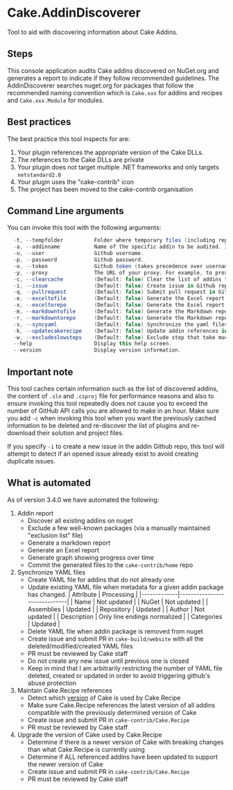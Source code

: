 # Cake.AddinDiscoverer

Tool to aid with discovering information about Cake Addins.

## Steps

This console application audits Cake addins discovered on NuGet.org and generates a report to indicate if they follow recommended guidelines.
The AddinDiscoverer searches nuget.org for packages that follow the recommended naming convention which is `Cake.xxx` for addins and recipes and `Cake.xxx.Module` for modules.

## Best practices

The best practice this tool inspects for are:

1. Your plugin references the appropriate version of the Cake DLLs.
2. The references to the Cake DLLs are private
3. Your plugin does not target multiple .NET frameworks and only targets `netstandard2.0`
4. Your plugin uses the "cake-contrib" icon
5. The project has been moved to the cake-contrib organisation

## Command Line arguments

You can invoke this tool with the following arguments:

```csharp
  -t, --tempfolder          Folder where temporary files (including reports) are saved.
  -a, --addinname           Name of the specific addin to be audited. If omitted, all addins are audited.
  -u, --user                Github username.
  -p, --password            Github password.
  -o, --token               Github token (takes precedence over username+password).
  -y, --proxy               The URL of your proxy. For example, to proxy request through Fiddler use: 'http://localhost:8888'.
  -c, --clearcache          (Default: false) Clear the list of addins that was previously cached.
  -i, --issue               (Default: false) Create issue in Github repositories that do not meet recommendations.
  -q, --pullrequest         (Default: false) Submit pull request in Github repositories to fix recommendations.
  -e, --exceltofile         (Default: false) Generate the Excel report and write to a file.
  -x, --exceltorepo         (Default: false) Generate the Excel report and commit to cake-contrib repo.
  -m, --markdowntofile      (Default: false) Generate the Markdown report and write to a file.
  -r, --markdowntorepo      (Default: false) Generate the Markdown report and commit to cake-contrib repo.
  -s, --syncyaml            (Default: false) Synchronize the yaml files on Cake's web site with the packages discovered on NuGet.
  -k, --updatecakerecipe    (Default: false) Update addin references in CakeRecipe.
  -w, --excludeslowsteps    (Default: false) Exclude step that take much time (such as GetGithubStats and CheckUsingCakeRecipe).
  --help                    Display this help screen.
  --version                 Display version information.
```

## Important note

This tool caches certain information such as the list of discovered addins, the content of `.sln` and `.csproj` file for performance reasons and also to ensure invoking this tool repeatedly does not cause you to exceed the number of GitHub API calls you are allowed to make in an hour. Make sure you add `-c` when invoking this tool when you want the previously cached information to be deleted and re-discover the list of plugins and re-download their solution and project files.

If you specify `-i` to create a new issue in the addin Github repo, this tool will attempt to detect if an opened issue already exist to avoid creating duplicate issues.

## What is automated

As of version 3.4.0 we have automated the following:

1. Addin report
    - Discover all existing addins on nuget
    - Exclude a few well-known packages (via a manually maintained "exclusion list" file)
    - Generate a markdown report
    - Generate an Excel report
    - Generate graph showing progress over time
    - Commit the generated files to the `cake-contrib/home` repo
2. Synchronize YAML files
    - Create YAML file for addins that do not already one
    - Update existing YAML file when metadata for a given addin package has changed.
      | Attribute   | Processing                   |
      |-------------|------------------------------|
      | Name        | Not updated                  |
      | NuGet       | Not updated                  |
      | Assemblies  | Updated                      |
      | Repository  | Updated                      |
      | Author      | Not updated                  |
      | Description | Only line endings normalized |
      | Categories  | Updated                      |
    - Delete YAML file when addin package is removed from nuget
    - Create issue and submit PR in `cake-build/website` with all the deleted/modified/created YAML files
    - PR must be reviewed by Cake staff
    - Do not create any new issue until previous one is closed
    - Keep in mind that I am arbitrarily restricting the number of YAML file deleted, created or updated in order to avoid triggering github's abuse protection
3. Maintain Cake.Recipe references
    - Detect which [version](https://github.com/cake-contrib/Cake.Recipe/blob/develop/tools/packages.config) of Cake is used by Cake.Recipe
    - Make sure Cake.Recipe references the latest version of all addins compatible with the previously determined version of Cake
    - Create issue and submit PR in `cake-contrib/Cake.Recipe`
    - PR must be reviewed by Cake staff
4. Upgrade the version of Cake used by Cake.Recipe
    - Determine if there is a newer version of Cake with breaking changes than what Cake.Recipe is currently using
    - Determine if ALL referenced addins have been updated to support the newer version of Cake
    - Create issue and submit PR in `cake-contrib/Cake.Recipe`
    - PR must be reviewed by Cake staff
